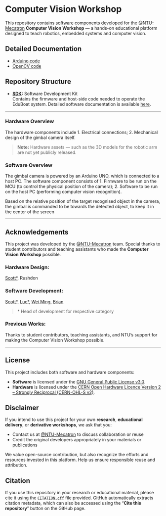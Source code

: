 # Computer Vision Workshop
This repository contains [software](../SDK/) components developed for the [@NTU-Mecatron](https://github.com/NTU-Mecatron) **Computer Vision Workshop** — a hands-on educational platform designed to teach robotics, embedded systems and computer vision.

## Detailed Documentation
- [Arduino code](./docs/mcu.md)
- [OpenCV code](./docs/opencv.md)

## Repository Structure
- **[SDK](../SDK/):** Software Development Kit  
  Contains the firmware and host-side code needed to operate the EduBoat system. Detailed software documentation is available [here](./SDK/).

---

### Hardware Overview
The hardware components include 1. Electrical connections; 2. Mechanical design of the gimbal camera itself.

> **Note:** Hardware assets — such as the 3D models for the robotic arm are not yet publicly released.

### Software Overview
The gimbal camera is powered by an Arduino UNO, which is connected to a host PC. The software component consists of 1. Firmware to be run on the MCU (to control the physical position of the camera); 2. Software to be run on the host PC (performing computer vision recognition).

Based on the relative position of the target recognised object in the camera, the gimbal is commanded to be towards the detected object, to keep it in the center of the screen

---

## Acknowledgements
This project was developed by the [@NTU-Mecatron](https://github.com/NTU-Mecatron) team. Special thanks to student contributors and teaching assistants who made the **Computer Vision Workshop** possible.

### Hardware Design: 
[Scott*](https://github.com/scott-cjx),
Rushdon

### Software Development: 
[Scott*](https://github.com/scott-cjx),
[Luc*](https://github.com/lucvt001),
[Wei Ming](https://github.com/Alvin0523),
[Brian](https://github.com/Thinkminator)

> \* Head of development for respective category

### Previous Works:
Thanks to student contributors, teaching assistants, and NTU’s support for making the Computer Vision Workshop possible.

---


## License
This project includes both software and hardware components:

- **Software** is licensed under the [GNU General Public License v3.0](./SOFTWARE-LICENSE).
- **Hardware** is licensed under the [CERN Open Hardware Licence Version 2 – Strongly Reciprocal (CERN-OHL-S v2)](./HARDWARE-LICENSE).


## Disclaimer
If you intend to use this project for your own **research**, **educational delivery**, or **derivative workshops**, we ask that you:

- Contact us at [@NTU-Mecatron](https://github.com/NTU-Mecatron) to discuss collaboration or reuse
- Credit the original developers appropriately in your materials or publications

We value open-source contribution, but also recognize the efforts and resources invested in this platform. Help us ensure responsible reuse and attribution.

## Citation
If you use this repository in your research or educational material, please cite it using the [`CITATION.cff`](../citation.cff) file provided. GitHub automatically extracts citation metadata, which can also be accessed using the “**Cite this repository**” button on the GitHub page.
